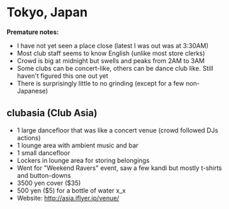 # Tokyo, Japan
**Premature notes:**

- I have not yet seen a place close (latest I was out was at 3:30AM)
- Most club staff seems to know English (unlike most store clerks)
- Crowd is big at midnight but swells and peaks from 2AM to 3AM
- Some clubs can be concert-like, others can be dance club like. Still haven't figured this one out yet
- There is surprisingly little to no grinding (except for a few non-Japanese)

## clubasia (Club Asia)
- 1 large dancefloor that was like a concert venue (crowd followed DJs actions)
- 1 lounge area with ambient music and bar
- 1 small dancefloor
- Lockers in lounge area for storing belongings
- Went for "Weekend Ravers" event, saw a few kandi but mostly t-shirts and button-downs
- 3500 yen cover ($35)
- 500 yen ($5) for a bottle of water x_x
- Website: http://asia.iflyer.jp/venue/
